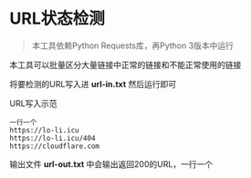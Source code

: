 # URL状态检测

> 本工具依赖Python Requests库，再Python 3版本中运行

本工具可以批量区分大量链接中正常的链接和不能正常使用的链接

将要检测的URL写入进 **url-in.txt** 然后运行即可

URL写入示范

```
一行一个
https://lo-li.icu
https://lo-li.icu/404
https://cloudflare.com
```

输出文件 **url-out.txt** 中会输出返回200的URL，一行一个
